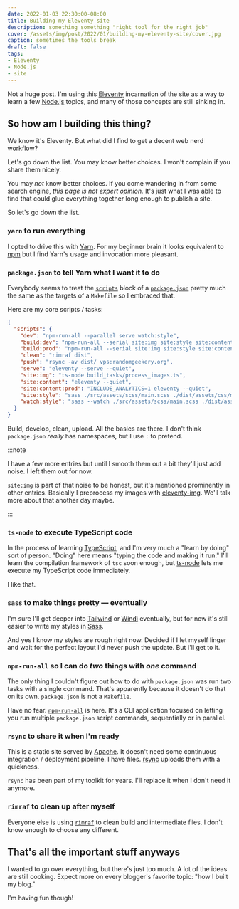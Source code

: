 ```yaml
---
date: 2022-01-03 22:30:00-08:00
title: Building my Eleventy site
description: something something "right tool for the right job"
cover: /assets/img/post/2022/01/building-my-eleventy-site/cover.jpg
caption: sometimes the tools break
draft: false
tags:
- Eleventy
- Node.js
- site
---
```


[Eleventy]: https://11ty.dev
[Node.js]: https://nodejs.org

Not a huge post. I'm using this [Eleventy][] incarnation of the site as a way
to learn a few [Node.js][] topics, and many of those concepts are still sinking
in.

## So how am I building this thing?

We know it's Eleventy. But what did I find to get a decent web nerd workflow?

Let's go down the list. You may know better choices. I won't complain if you
share them nicely.

You may *not* know better choices. If you come wandering in from some search
engine, *this page is not expert opinion.* It's just what I was able to find
that could glue everything together long enough to publish a site.

So let's go down the list.

### `yarn` to run everything

[Yarn]: https://yarnpkg.com
[npm]: https://docs.npmjs.com/cli/v8

I opted to drive this with [Yarn][]. For my beginner brain it looks equivalent
to [npm][] but I find Yarn's usage and invocation more pleasant.

### `package.json` to tell Yarn what I want it to do

[`scripts`]: https://docs.npmjs.com/cli/v8/configuring-npm/package-json#scripts
[`package.json`]: https://docs.npmjs.com/cli/v8/configuring-npm/package-json

Everybody seems to treat the [`scripts`][] block of a [`package.json`][] pretty
much the same as the targets of a `Makefile` so I embraced that.

Here are my core scripts / tasks:

```json
{
  "scripts": {
    "dev": "npm-run-all --parallel serve watch:style",
    "build:dev": "npm-run-all --serial site:img site:style site:content",
    "build:prod": "npm-run-all --serial site:img site:style site:content:prod",
    "clean": "rimraf dist",
    "push": "rsync -av dist/ vps:randomgeekery.org",
    "serve": "eleventy --serve --quiet",
    "site:img": "ts-node build_tasks/process_images.ts",
    "site:content": "eleventy --quiet",
    "site:content:prod": "INCLUDE_ANALYTICS=1 eleventy --quiet",
    "site:style": "sass ./src/assets/scss/main.scss ./dist/assets/css/main.css",
    "watch:style": "sass --watch ./src/assets/scss/main.scss ./dist/assets/css/main.css"
  }
}
```

Build, develop, clean, upload. All the basics are there. I don't think
`package.json` *really* has namespaces, but I use `:` to pretend.

[eleventy-img]: https://www.11ty.dev/docs/plugins/image/

:::note

I have a few more entries but until I smooth them out a bit they'll just add
noise. I left them out for now.

`site:img` is part of that noise to be honest, but it's mentioned prominently
in other entries. Basically I preprocess my images with [eleventy-img][]. We'll
talk more about that another day maybe.

:::

### `ts-node` to execute TypeScript code

[TypeScript]: https://www.typescriptlang.org
[ts-node]: https://typestrong.org/ts-node/

In the process of learning [TypeScript][], and I'm very much a "learn by doing"
sort of person. "Doing" here means "typing the code and making it run." I'll
learn the compilation framework of `tsc` soon enough, but [ts-node][] lets me
execute my TypeScript code immediately.

I like that.

### `sass` to make things pretty — eventually

[Tailwind]: https://tailwindcss.com
[Windi]: https://windicss.org
[Sass]: https://sass-lang.com

I'm sure I'll get deeper into [Tailwind][] or [Windi][] eventually, but for now
it's still easier to write my styles in [Sass][].

And yes I know my styles are rough right now. Decided if I let myself linger
and wait for the perfect layout I'd never push the update. But I'll get to it.

### `npm-run-all` so I can do *two* things with *one* command

[`npm-run-all`]: https://github.com/mysticatea/npm-run-all

The only thing I couldn't figure out how to do with `package.json` was run two
tasks with a single command. That's apparently because it doesn't do that on
its own. `package.json` is not a `Makefile`.

Have no fear. [`npm-run-all`][] is here. It's a CLI application focused on
letting you run multiple `package.json` script commands, sequentially or in
parallel.

### `rsync` to share it when I'm ready

[rsync]: https://rsync.samba.org
[Apache]: https://httpd.apache.org

This is a static site served by [Apache][]. It doesn't need some continuous
integration / deployment pipeline. I have files. [rsync][] uploads them with a
quickness.

`rsync` has been part of my toolkit for years. I'll replace it when I don't
need it anymore.

### `rimraf` to clean up after myself

[`rimraf`]: https://github.com/isaacs/rimraf

Everyone else is using [`rimraf`][] to clean build and intermediate files. I
don't know enough to choose any different.

## That's all the important stuff anyways

I wanted to go over everything, but there's just too much. A lot of the ideas
are still cooking. Expect more on every blogger's favorite topic: "how I built
my blog."

I'm having fun though!
